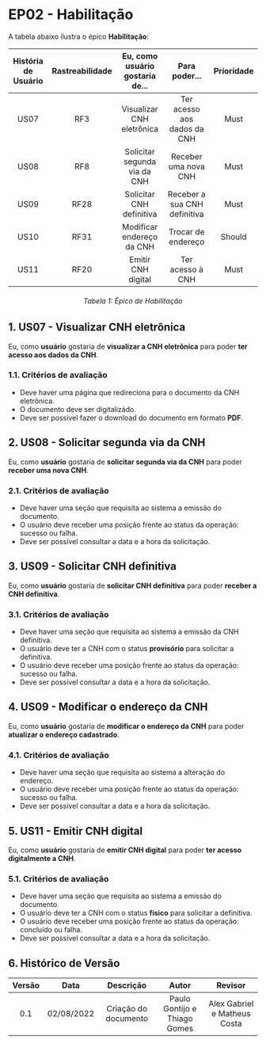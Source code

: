 # EP02 - Habilitação
A tabela abaixo ilustra o épico **Habilitação**:

| História de Usuário | Rastreabilidade | Eu, como usuário gostaria de... | Para poder... | Prioridade |
|:-:|:-:|:-:|:-:|:-:|
| US07 | RF3 | Visualizar CNH eletrônica | Ter acesso aos dados da CNH | Must |
| US08 | RF8 | Solicitar segunda via da CNH | Receber uma nova CNH | Must |
| US09 | RF28| Solicitar CNH definitiva | Receber a sua CNH definitiva | Must |
| US10 | RF31 | Modificar endereço da CNH  | Trocar de endereço | Should |
| US11 | RF20 | Emitir CNH digital | Ter acesso à CNH | Must |
<h6 align = "center"> Tabela 1: Épico de Habilitação</h6> 

## 1. US07 - Visualizar CNH eletrônica
Eu, como **usuário** gostaria de **visualizar a CNH eletrônica** para poder **ter acesso aos dados da CNH**.

### 1.1. Critérios de avaliação
* Deve haver uma página que redireciona para o documento da CNH eletrônica.
* O documento deve ser digitalizádo.
* Deve ser possível fazer o download do documento em formato **PDF**.

## 2. US08 - Solicitar segunda via da CNH
Eu, como **usuário** gostaria de **solicitar segunda via da CNH** para poder **receber uma nova CNH**.

### 2.1. Critérios de avaliação
* Deve haver uma seção que requisita ao sistema a emissão do documento.
* O usuário deve receber uma posição frente ao status da operação: sucesso ou falha.
* Deve ser possível consultar a data e a hora da solicitação.

## 3. US09 - Solicitar CNH definitiva
Eu, como **usuário** gostaria de **solicitar CNH definitiva** para poder **receber a CNH definitiva**.

### 3.1. Critérios de avaliação
* Deve haver uma seção que requisita ao sistema a emissão da CNH definitiva.
* O usuário deve ter a CNH com o status **provisório** para solicitar a definitiva.
* O usuário deve receber uma posição frente ao status da operação: sucesso ou falha.
* Deve ser possível consultar a data e a hora da solicitação.

## 4. US09 - Modificar o endereço da CNH
Eu, como **usuário** gostaria de **modificar o endereço da CNH** para poder **atualizar o endereço cadastrado**.

### 4.1. Critérios de avaliação
* Deve haver uma seção que requisita ao sistema a alteração do endereço.
* O usuário deve receber uma posição frente ao status da operação: sucesso ou falha.
* Deve ser possível consultar a data e a hora da solicitação.

## 5. US11 - Emitir CNH digital
Eu, como **usuário** gostaria de **emitir CNH digital** para poder **ter acesso digitalmente a CNH**.

### 5.1. Critérios de avaliação
* Deve haver uma seção que requisita ao sistema a emissão do documento.
* O usuário deve ter a CNH com o status **físico** para solicitar a definitiva.
* O usuário deve receber uma posição frente ao status da operação: concluído ou falha.
* Deve ser possível consultar a data e a hora da solicitação.


## 6. Histórico de Versão
| Versão | Data | Descrição | Autor | Revisor |
|:-:|:-:|:-:|:-:|:-:|
| 0.1 | 02/08/2022 | Criação do documento | Paulo Gontijo e Thiago Gomes | Alex Gabriel e Matheus Costa|